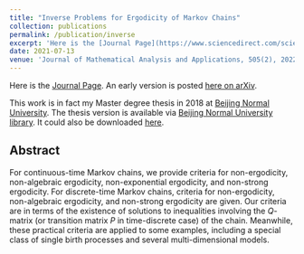 ```yaml
---
title: "Inverse Problems for Ergodicity of Markov Chains"
collection: publications
permalink: /publication/inverse
excerpt: 'Here is the [Journal Page](https://www.sciencedirect.com/science/article/abs/pii/S0022247X2100562X).'
date: 2021-07-13
venue: 'Journal of Mathematical Analysis and Applications, 505(2), 2022, Article 125483.'
---
```


Here is the [Journal Page](https://www.sciencedirect.com/science/article/abs/pii/S0022247X2100562X). An early version is posted [here on arXiv](https://arxiv.org/abs/2001.00134).

This work is in fact my Master degree thesis in 2018 at [Beijing Normal University](https://english.bnu.edu.cn/). The thesis version is available via [Beijing Normal University library](http://www.lib.bnu.edu.cn/). It could also be downloaded [here](http://zf-wei.github.io/files/bnuthesis.pdf).

## Abstract

For continuous-time Markov chains, we provide criteria for non-ergodicity, non-algebraic ergodicity, non-exponential ergodicity, and non-strong ergodicity. For discrete-time Markov chains, criteria for non-ergodicity, non-algebraic ergodicity, and non-strong ergodicity are given. Our criteria are in terms of the existence of solutions to inequalities involving the $Q$-matrix (or transition matrix $P$ in time-discrete case) of the chain. Meanwhile, these practical criteria are applied to some examples, including a special class of single birth processes and several multi-dimensional models.
